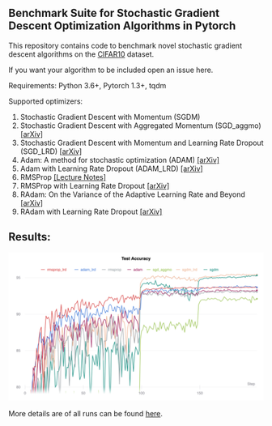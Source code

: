 Benchmark Suite for Stochastic Gradient Descent Optimization Algorithms in Pytorch
-----

This repository contains code to benchmark novel stochastic gradient descent algorithms on the [CIFAR10](https://www.cs.toronto.edu/~kriz/cifar.html) dataset.

If you want your algorithm to be included open an issue here.

Requirements: Python 3.6+, Pytorch 1.3+, tqdm

Supported optimizers:

1. Stochastic Gradient Descent with Momentum (SGDM)
2. Stochastic Gradient Descent with Aggregated Momentum (SGD_aggmo) [[arXiv]](https://arxiv.org/abs/1804.00325)
3. Stochastic Gradient Descent with Momentum and Learning Rate Dropout (SGD_LRD) [[arXiv]](https://arxiv.org/pdf/1912.00144.pdf)
4. Adam: A method for stochastic optimization (ADAM) [[arXiv]](https://arxiv.org/abs/1412.6980)
5. Adam with Learning Rate Dropout (ADAM_LRD) [[arXiv]](https://arxiv.org/pdf/1912.00144.pdf)
6. RMSProp [[Lecture Notes]](https://www.cs.toronto.edu/~tijmen/csc321/slides/lecture_slides_lec6.pdf)
7. RMSProp with Learning Rate Dropout [[arXiv]](https://arxiv.org/pdf/1912.00144.pdf)
8. RAdam: On the Variance of the Adaptive Learning Rate and Beyond [[arXiv]](https://arxiv.org/abs/1908.03265)
9. RAdam with Learning Rate Dropout [[arXiv]](https://arxiv.org/pdf/1912.00144.pdf)

Results:
------

![](assets/test_accuracies.png)

More details are of all runs can be found [here](https://app.wandb.ai/ifeherva/optimizer-evaluation).
